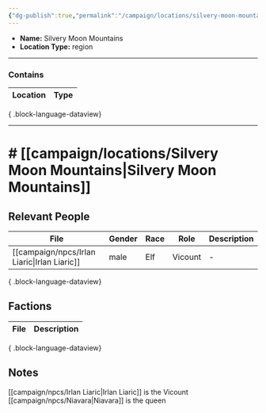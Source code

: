 ```yaml
---
{"dg-publish":true,"permalink":"/campaign/locations/silvery-moon-mountains/","noteIcon":"","created":"2025-10-26T10:33:13.055-07:00","updated":"2025-10-27T22:12:41.247-07:00"}
---
```


<p><span><ul>
<li dir="auto"><strong>Name:</strong> Silvery Moon Mountains</li>
<li dir="auto"><strong>Location Type:</strong> region</li>
</ul></span></p>

---

### Contains
| Location | Type |
| -------- | ---- |

{ .block-language-dataview}

---

# # [[campaign/locations/Silvery Moon Mountains\|Silvery Moon Mountains]]


## Relevant People
| File                                            | Gender | Race | Role    | Description |
| ----------------------------------------------- | ------ | ---- | ------- | ----------- |
| [[campaign/npcs/Irlan Liaric\|Irlan Liaric]] | male   | Elf  | Vicount | \-          |

{ .block-language-dataview}

## Factions
| File | Description |
| ---- | ----------- |

{ .block-language-dataview}

## Notes
[[campaign/npcs/Irlan Liaric\|Irlan Liaric]] is the Vicount
[[campaign/npcs/Niavara\|Niavara]] is the queen